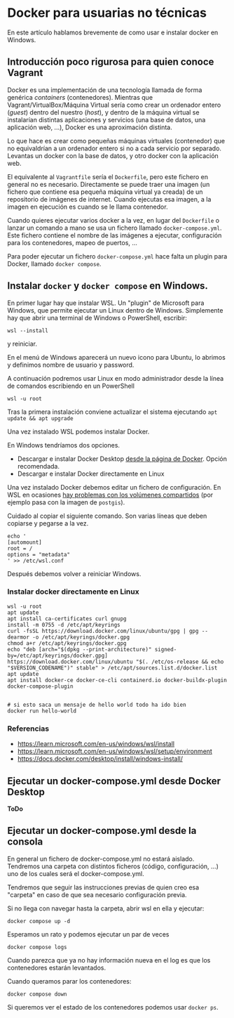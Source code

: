 # Docker para usuarias no técnicas

En este artículo hablamos brevemente de como usar e instalar docker en Windows.

## Introducción poco rigurosa para quien conoce Vagrant

Docker es una implementación de una tecnología llamada de forma genérica _containers_ (contenedores). Mientras que Vagrant/VirtualBox/Máquina Virtual sería como crear un ordenador entero (_guest_) dentro del nuestro (_host_), y dentro de la máquina virtual se instalarían distintas aplicaciones y servicios (una base de datos, una aplicación web, ...), Docker es una aproximación distinta.

Lo que hace es crear como pequeñas máquinas virtuales (contenedor) que no equivaldrían a un ordenador entero si no a cada servicio por separado. Levantas un docker con la base de datos, y otro docker con la aplicación web.

El equivalente al `Vagrantfile` sería el `Dockerfile`, pero este fichero en general no es necesario. Directamente se puede traer una imagen (un fichero que contiene esa pequeña máquina virtual ya creada) de un repositorio de imágenes de internet. Cuando ejecutas esa imagen, a la imagen en ejecución es cuando se le llama contenedor.

Cuando quieres ejecutar varios docker a la vez, en lugar del `Dockerfile` o lanzar un comando a mano se usa un fichero llamado `docker-compose.yml`. Este fichero contiene el nombre de las imágenes a ejecutar, configuración para los contenedores, mapeo de puertos, ...

Para poder ejecutar un fichero `docker-compose.yml` hace falta un plugin para Docker, llamado `docker compose`.

## Instalar `docker` y `docker compose` en Windows.

En primer lugar hay que instalar WSL. Un "plugin" de Microsoft para Windows, que permite ejecutar un Linux dentro de Windows. Simplemente hay que abrir una terminal de Windows o PowerShell, escribir:

```
wsl --install
```

y reiniciar.

En el menú de Windows aparecerá un nuevo icono para Ubuntu, lo abrimos y definimos nombre de usuario y password.

A continuación podremos usar Linux en modo administrador desde la línea de comandos escribiendo en un PowerShell

```
wsl -u root
```

Tras la primera instalación conviene actualizar el sistema ejecutando `apt update && apt upgrade`

Una vez instalado WSL podemos instalar Docker.

En Windows tendríamos dos opciones.

-   Descargar e instalar Docker Desktop [desde la página de Docker](https://docs.docker.com/desktop/install/windows-install/). Opción recomendada.
-   Descargar e instalar Docker directamente en Linux

Una vez instalado Docker debemos editar un fichero de configuración. En WSL en ocasiones [hay problemas con los volúmenes compartidos](https://nickjanetakis.com/blog/setting-up-docker-for-windows-and-wsl-to-work-flawlessly#ensure-volume-mounts-work) (por ejemplo pasa con la imagen de `postgis`).

Cuidado al copiar el siguiente comando. Son varias líneas que deben copiarse y pegarse a la vez.
```
echo '
[automount]
root = /
options = "metadata"
' >> /etc/wsl.conf
```

Después debemos volver a reiniciar Windows.


### Instalar docker directamente en Linux

```
wsl -u root
apt update
apt install ca-certificates curl gnupg
install -m 0755 -d /etc/apt/keyrings
curl -fsSL https://download.docker.com/linux/ubuntu/gpg | gpg --dearmor -o /etc/apt/keyrings/docker.gpg
chmod a+r /etc/apt/keyrings/docker.gpg
echo "deb [arch="$(dpkg --print-architecture)" signed-by=/etc/apt/keyrings/docker.gpg] https://download.docker.com/linux/ubuntu "$(. /etc/os-release && echo "$VERSION_CODENAME")" stable" > /etc/apt/sources.list.d/docker.list
apt update
apt install docker-ce docker-ce-cli containerd.io docker-buildx-plugin docker-compose-plugin


# si esto saca un mensaje de hello world todo ha ido bien
docker run hello-world
```



### Referencias

-   https://learn.microsoft.com/en-us/windows/wsl/install
-   https://learn.microsoft.com/en-us/windows/wsl/setup/environment
-   https://docs.docker.com/desktop/install/windows-install/

## Ejecutar un docker-compose.yml desde Docker Desktop

**ToDo**

## Ejecutar un docker-compose.yml desde la consola

En general un fichero de docker-compose.yml no estará aislado. Tendremos una carpeta con distintos ficheros (código, configuración, ...) uno de los cuales será el docker-compose.yml.

Tendremos que seguir las instrucciones previas de quien creo esa "carpeta" en caso de que sea necesario configuración previa.

Si no llega con navegar hasta la carpeta, abrir wsl en ella y ejecutar:

```
docker compose up -d
```

Esperamos un rato y podemos ejecutar un par de veces

```
docker compose logs
```

Cuando parezca que ya no hay información nueva en el log es que los contenedores estarán levantados.

Cuando queramos parar los contenedores:

```
docker compose down
```

Si queremos ver el estado de los contenedores podemos usar `docker ps`.